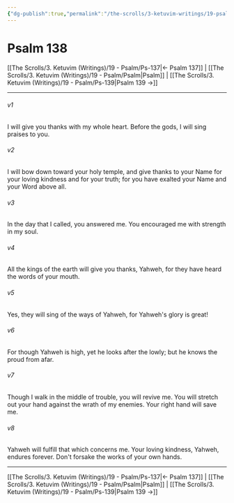 ```yaml
---
{"dg-publish":true,"permalink":"/the-scrolls/3-ketuvim-writings/19-psalm/ps-138/","tags":["TheScrolls","Ketuvim"]}
---
```



# Psalm 138

[[The Scrolls/3. Ketuvim (Writings)/19 - Psalm/Ps-137\|← Psalm 137]] | [[The Scrolls/3. Ketuvim (Writings)/19 - Psalm/Psalm\|Psalm]] | [[The Scrolls/3. Ketuvim (Writings)/19 - Psalm/Ps-139\|Psalm 139 →]]
***



###### v1 
I will give you thanks with my whole heart. Before the gods, I will sing praises to you. 

###### v2 
I will bow down toward your holy temple, and give thanks to your Name for your loving kindness and for your truth; for you have exalted your Name and your Word above all. 

###### v3 
In the day that I called, you answered me. You encouraged me with strength in my soul. 

###### v4 
All the kings of the earth will give you thanks, Yahweh, for they have heard the words of your mouth. 

###### v5 
Yes, they will sing of the ways of Yahweh, for Yahweh's glory is great! 

###### v6 
For though Yahweh is high, yet he looks after the lowly; but he knows the proud from afar. 

###### v7 
Though I walk in the middle of trouble, you will revive me. You will stretch out your hand against the wrath of my enemies. Your right hand will save me. 

###### v8 
Yahweh will fulfill that which concerns me. Your loving kindness, Yahweh, endures forever. Don't forsake the works of your own hands.

***
[[The Scrolls/3. Ketuvim (Writings)/19 - Psalm/Ps-137\|← Psalm 137]] | [[The Scrolls/3. Ketuvim (Writings)/19 - Psalm/Psalm\|Psalm]] | [[The Scrolls/3. Ketuvim (Writings)/19 - Psalm/Ps-139\|Psalm 139 →]]
